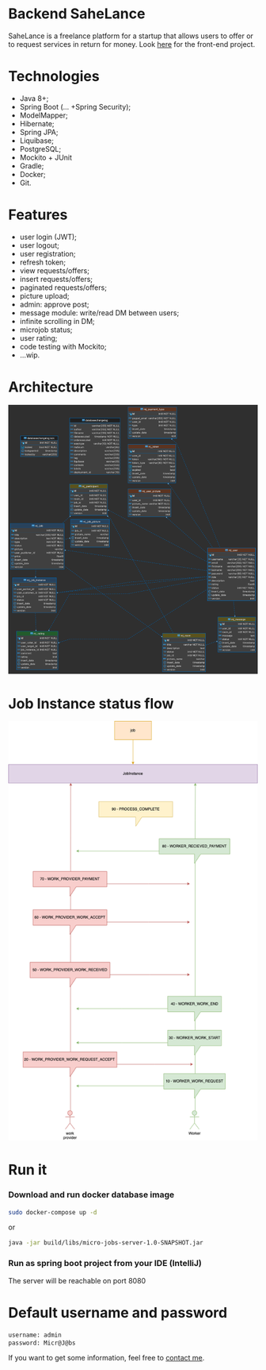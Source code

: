 # Backend SaheLance

SaheLance is a freelance platform for a startup that allows users to offer or to request services in return for money. Look [here](https://github.com/youcef-gaga/Frontend-for-Freelance-Platform---Sahelance) for the front-end project.

# Technologies

- Java 8+;
- Spring Boot (... +Spring Security);
- ModelMapper;
- Hibernate;
- Spring JPA;
- Liquibase;
- PostgreSQL;
- Mockito + JUnit
- Gradle;
- Docker;
- Git.

# Features

- user login (JWT);
- user logout;
- user registration;
- refresh token;
- view requests/offers;
- insert requests/offers;
- paginated requests/offers;
- picture upload;
- admin: approve post;
- message module: write/read DM between users;
- infinite scrolling in DM;
- microjob status;
- user rating;
- code testing with Mockito;
- ...wip.

# Architecture

![Database](image_2.png)

# Job Instance status flow

![Database](image_1.png)

# Run it

### Download and run docker database image

```bash
sudo docker-compose up -d
```
or
```bash
java -jar build/libs/micro-jobs-server-1.0-SNAPSHOT.jar
```

### Run as spring boot project from your IDE (IntelliJ)

The server will be reachable on port 8080

# Default username and password

```
username: admin
password: Micr@J@bs
```

If you want to get some information, feel free to [contact me](https://www.linkedin.com/in/youcef-bekhouche-3a438032a/).
